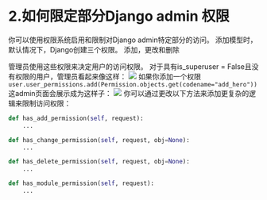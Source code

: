 # 2.如何限定部分Django admin 权限
你可以使用权限系统启用和限制对Django admin特定部分的访问。 添加模型时，默认情况下，Django创建三个权限。 添加，更改和删除

管理员使用这些权限来决定用户的访问权限。 对于具有is_superuser = False且没有权限的用户，管理员看起来像这样：
![](https://books.agiliq.com/projects/django-admin-cookbook/en/latest/_images/access_no_perms.png
)
如果你添加一个权限` user.user_permissions.add(Permission.objects.get(codename="add_hero"))` 这admin页面会展示成为这样子：
![](https://books.agiliq.com/projects/django-admin-cookbook/en/latest/_images/access_one_perm.png)
你可以通过更改以下方法来添加更复杂的逻辑来限制访问权限：
```Python
def has_add_permission(self, request):
    ...

def has_change_permission(self, request, obj=None):
    ...

def has_delete_permission(self, request, obj=None):
    ...

def has_module_permission(self, request):
    ...
```